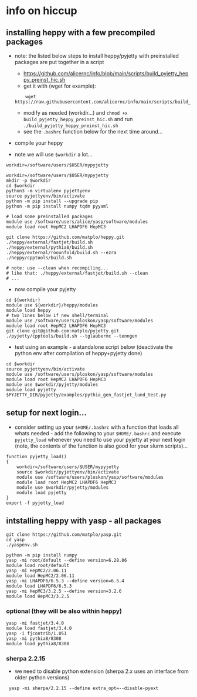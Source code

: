 # info on hiccup

## installing heppy with a few precompiled packages

- note: the listed below steps to install heppy/pyjetty with preinstalled packages are put together in a script
    - https://github.com/alicernc/info/blob/main/scripts/build_pyjetty_heppy_preinst_hic.sh
    - get it with (wget for example):
    ```
        wget https://raw.githubusercontent.com/alicernc/info/main/scripts/build_pyjetty_heppy_preinst_hic.sh
    ```
    - modify as needed (workdir...) and `chmod +x build_pyjetty_heppy_preinst_hic.sh` and run `./build_pyjetty_heppy_preinst_hic.sh`
    - see the `.bashrc` function below for the next time around...

- compile your heppy
- note we will use `$workdir` a lot...

```
workdir=/software/users/$USER/mypyjetty
```

```
workdir=/software/users/$USER/mypyjetty
mkdir -p $workdir
cd $workdir
python3 -m virtualenv pyjettyenv
source pyjettyenv/bin/activate
python -m pip install --upgrade pip
python -m pip install numpy tqdm pyyaml

# load some preinstalled packages
module use /software/users/alice/yasp/software/modules
module load root HepMC2 LHAPDF6 HepMC3

git clone https://github.com/matplo/heppy.git
./heppy/external/fastjet/build.sh
./heppy/external/pythia8/build.sh
./heppy/external/roounfold/build.sh --ezra
./heppy/cpptools/build.sh

# note: use --clean when recompiling...
# like that: ./heppy/external/fastjet/build.sh --clean
# ...
```

- now compile your pyjetty

```
cd ${workdir}
module use ${workdir}/heppy/modules
module load heppy
# two lines below if new shell/terminal
module use /software/users/ploskon/yasp/software/modules
module load root HepMC2 LHAPDF6 HepMC3
git clone git@github.com:matplo/pyjetty.git
./pyjetty/cpptools/build.sh --tglaubermc --tenngen
```

- test using an example - a standalone script below (deactivate the python env after compilation of heppy+pyjetty done)

```
cd $workdir
source pyjettyenv/bin/activate
module use /software/users/ploskon/yasp/software/modules
module load root HepMC2 LHAPDF6 HepMC3
module use $workdir/pyjetty/modules
module load pyjetty
$PYJETTY_DIR/pyjetty/examples/pythia_gen_fastjet_lund_test.py
```

## setup for next login...

- consider setting up your `$HOME/.bashrc` with a function that loads all whats needed - add the following to your `$HOME/.bashrc` and execute `pyjetty_load` whenever you need to use your pyjetty at your next login (note, the contents of the function is also good for your slurm scripts)...

```
function pyjetty_load()
{
    workdir=/software/users/$USER/mypyjetty
    source $workdir/pyjettyenv/bin/activate
    module use /software/users/ploskon/yasp/software/modules
    module load root HepMC2 LHAPDF6 HepMC3
    module use $workdir/pyjetty/modules
    module load pyjetty
}
export -f pyjetty_load
```

## intstalling heppy with yasp - all packages

```
git clone https://github.com/matplo/yasp.git
cd yasp
./yaspenv.sh
```

```
python -m pip install numpy
yasp -mi root/default --define version=6.28.06
module load root/default
yasp -mi HepMC2/2.06.11
module load HepMC2/2.06.11
yasp -mi LHAPDF6/6.5.3 --define version=6.5.4
module load LHAPDF6/6.5.3
yasp -mi HepMC3/3.2.5 --define version=3.2.6
module load HepMC3/3.2.5
```

### optional (they will be also within heppy)

```
yasp -mi fastjet/3.4.0
module load fastjet/3.4.0
yasp -i fjcontrib/1.051
yasp -mi pythia8/8308
module load pythia8/8308
```


### sherpa 2.2.15

- we need to disable python extension (sherpa 2.x uses an interface from older python versions)

```
 yasp -mi sherpa/2.2.15 --define extra_opt=--disable-pyext
```
